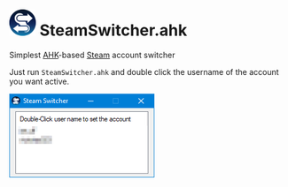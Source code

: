# <img alt="SteamSwitcher Logo" width="48" src="res/logo.svg"> SteamSwitcher.ahk
Simplest [AHK](https://www.autohotkey.com/)-based [Steam](https://en.wikipedia.org/wiki/Steam_(service)) account switcher

Just run `SteamSwitcher.ahk` and double click the username of the account you want active.

![screenshot1](res/screenshot01.png)

